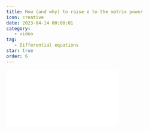 ```yaml
---
title: How (and why) to raise e to the matrix power
icon: creative
date: 2023-04-14 00:08:01
category:
   - video
tag:
   - Differential equations
star: true
order: 6
---
```



<div class="video-container">
   <iframe src="//player.bilibili.com/player.html?aid=654912922&bvid=BV1Ya4y1N7TJ&cid=1094650665&page=1" scrolling="no" border="0" frameborder="no" framespacing="0" allowfullscreen=" true"> </iframe>
</div>
